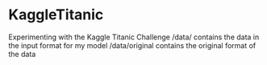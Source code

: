 # KaggleTitanic
Experimenting with the Kaggle Titanic Challenge
/data/ contains the data in the input format for my model
/data/original contains the original format of the data
